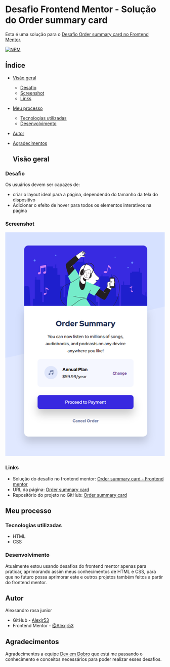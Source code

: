 # Desafio Frontend Mentor - Solução do Order summary card

Esta é uma solução para o [Desafio Order summary card no Frontend Mentor](https://www.frontendmentor.io/challenges/order-summary-component-QlPmajDUj).

[![NPM](https://img.shields.io/bower/l/MI)](https://github.com/Alexjr53/Order-summary-component/blob/main/LICENSE)

## Índice

- [Visão geral](#visão-geral)
  - [Desafio](#desafio)
  - [Screenshot](#screenshot)
  - [Links](#links)
- [Meu processo](#meu-processo)
  - [Tecnologias utilizadas](#tecnologias-utilizadas)
  - [Desenvolvimento](#desenvolvimento)
- [Autor](#autor)
- [Agradecimentos](#agradecimentos)

  ## Visão geral

### Desafio

Os usuários devem ser capazes de:

- criar o layout ideal para a página, dependendo do tamanho da tela do dispositivo
- Adicionar o efeito de hover para todos os elementos interativos na página

### Screenshot

![produto](src/design/screenshot.png)

### Links

- Solução do desafio no frontend mentor: [Order summary card - Frontend mentor](https://www.frontendmentor.io/challenges/order-summary-component-QlPmajDUj/hub/order-summary-component-NwlV_KIRwX )
- URL da página: [Order summary card](https://alexjr53.github.io/Order-summary-component/) 
- Repositório do projeto no GitHub: [Order summary card](https://github.com/Alexjr53/Order-summary-component)

## Meu processo

### Tecnologias utilizadas

- HTML
- CSS

### Desenvolvimento

Atualmente estou usando desafios do frontend mentor apenas para praticar, aprimorando assim meus conhecimentos de HTML e CSS, para que no futuro possa aprimorar este e outros projetos também feitos a partir do frontend mentor.

## Autor
Alexsandro rosa junior

- GitHub - [Alexjr53](https://github.com/Alexjr53)
- Frontend Mentor - [@Alexjr53](https://www.frontendmentor.io/profile/Alexjr53)

## Agradecimentos
Agradecimentos a equipe [Dev em Dobro](https://www.instagram.com/devemdobro/) que está me passando o conhecimento e conceitos necessários para poder realizar esses desafios.
